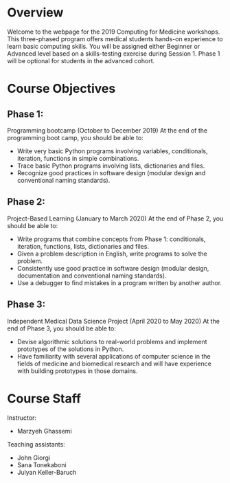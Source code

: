 # Overview

Welcome to the webpage for the 2019 Computing for Medicine workshops.
This three-phased program offers medical students hands-on experience to learn basic computing skills. You will be assigned either Beginner or Advanced level based on a skills-testing exercise during Session 1. Phase 1 will be optional for students in the advanced cohort.


# Course Objectives

## Phase 1: 
Programming bootcamp (October to December 2019)
At the end of the programming boot camp, you should be able to:
- Write very basic Python programs involving variables, conditionals, iteration, functions in simple combinations.
- Trace basic Python programs involving lists, dictionaries and files.
- Recognize good practices in software design (modular design and conventional naming standards).

## Phase 2: 
Project-Based Learning (January to March 2020)
At the end of Phase 2, you should be able to:
- Write programs that combine concepts from Phase 1: conditionals, iteration, functions, lists, dictionaries and files.
- Given a problem description in English, write programs to solve the problem.
- Consistently use good practice in software design (modular design, documentation and conventional naming standards).
- Use a debugger to find mistakes in a program written by another author.

## Phase 3: 
Independent Medical Data Science Project (April 2020 to May 2020)
At the end of Phase 3, you should be able to:
- Devise algorithmic solutions to real-world problems and implement prototypes of the solutions in Python. 
- Have familiarity with several applications of computer science in the fields of medicine and biomedical research and will have experience with building prototypes in those domains.


# Course Staff

Instructor:
- Marzyeh Ghassemi

Teaching assistants:
- John Giorgi
- Sana Tonekaboni
- Julyan Keller-Baruch

